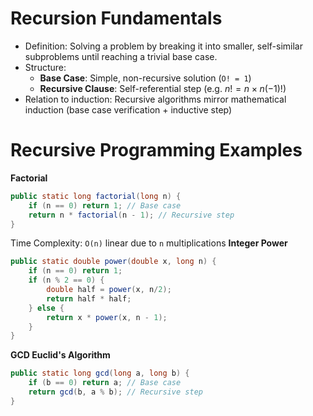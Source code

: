# Recursion Fundamentals
- Definition: Solving a problem by breaking it into smaller, self-similar subproblems until reaching a trivial base case.
- Structure:
	- **Base Case**: Simple, non-recursive solution (`O! = 1`)
	- **Recursive Clause**: Self-referential step (e.g. $n! = n \times n(-1)!$)
- Relation to induction: Recursive algorithms mirror mathematical induction (base case verification + inductive step)
# Recursive Programming Examples
**Factorial**
```java
public static long factorial(long n) {
    if (n == 0) return 1; // Base case
    return n * factorial(n - 1); // Recursive step
}
```
Time Complexity: `O(n)` linear due to `n` multiplications
**Integer Power**
```java
public static double power(double x, long n) {
    if (n == 0) return 1;
    if (n % 2 == 0) {
        double half = power(x, n/2);
        return half * half;
    } else {
        return x * power(x, n - 1);
    }
}
```

**GCD Euclid's Algorithm**
```java
public static long gcd(long a, long b) {
    if (b == 0) return a; // Base case
    return gcd(b, a % b); // Recursive step
}
```


